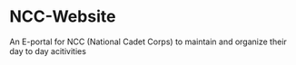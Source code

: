 # NCC-Website
An E-portal for NCC (National Cadet Corps) to maintain and organize their day to day acitivities
